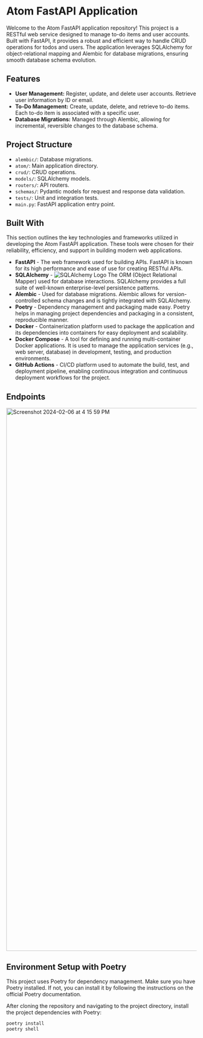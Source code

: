 # Atom FastAPI Application

Welcome to the Atom FastAPI application repository! This project is a RESTful web service designed to manage to-do items and user accounts. Built with FastAPI, it provides a robust and efficient way to handle CRUD operations for todos and users. The application leverages SQLAlchemy for object-relational mapping and Alembic for database migrations, ensuring smooth database schema evolution.

## Features

- **User Management:** Register, update, and delete user accounts. Retrieve user information by ID or email.
- **To-Do Management:** Create, update, delete, and retrieve to-do items. Each to-do item is associated with a specific user.
- **Database Migrations:** Managed through Alembic, allowing for incremental, reversible changes to the database schema.

## Project Structure

- `alembic/`: Database migrations.
- `atom/`: Main application directory.
- `crud/`: CRUD operations.
- `models/`: SQLAlchemy models.
- `routers/`: API routers.
- `schemas/`: Pydantic models for request and response data validation.
- `tests/`: Unit and integration tests.
- `main.py`: FastAPI application entry point.

## Built With

This section outlines the key technologies and frameworks utilized in developing the Atom FastAPI application. These tools were chosen for their reliability, efficiency, and support in building modern web applications.

- **FastAPI** - The web framework used for building APIs. FastAPI is known for its high performance and ease of use for creating RESTful APIs.
- **SQLAlchemy** - ![SQLAlchemy Logo](https://example.com/path/to/sqlalchemy_image.png "SQLAlchemy") The ORM (Object Relational Mapper) used for database interactions. SQLAlchemy provides a full suite of well-known enterprise-level persistence patterns.
- **Alembic** - Used for database migrations. Alembic allows for version-controlled schema changes and is tightly integrated with SQLAlchemy.
- **Poetry** - Dependency management and packaging made easy. Poetry helps in managing project dependencies and packaging in a consistent, reproducible manner.
- **Docker** - Containerization platform used to package the application and its dependencies into containers for easy deployment and scalability.
- **Docker Compose** - A tool for defining and running multi-container Docker applications. It is used to manage the application services (e.g., web server, database) in development, testing, and production environments.
- **GitHub Actions** - CI/CD platform used to automate the build, test, and deployment pipeline, enabling continuous integration and continuous deployment workflows for the project.

## Endpoints
<img width="1438" alt="Screenshot 2024-02-06 at 4 15 59 PM" src="https://github.com/MagdaSlifierz/atom/assets/49603115/c5968346-0933-4ed9-9cd4-3f3b329cda5e">


## Environment Setup with Poetry

This project uses Poetry for dependency management. Make sure you have Poetry installed. If not, you can install it by following the instructions on the official Poetry documentation.

After cloning the repository and navigating to the project directory, install the project dependencies with Poetry:

```bash
poetry install
poetry shell

